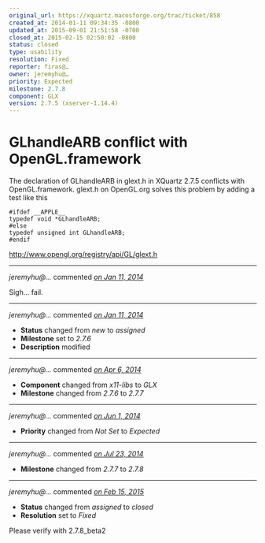 ```yaml
---
original_url: https://xquartz.macosforge.org/trac/ticket/858
created_at: 2014-01-11 09:34:35 -0800
updated_at: 2015-09-01 21:51:58 -0700
closed_at: 2015-02-15 02:50:02 -0800
status: closed
type: usability
resolution: Fixed
reporter: firas@…
owner: jeremyhu@…
priority: Expected
milestone: 2.7.8
component: GLX
version: 2.7.5 (xserver-1.14.4)
---
```


GLhandleARB conflict with OpenGL.framework
==========================================


The declaration of GLhandleARB in glext.h in XQuartz 2.7.5 conflicts with OpenGL.framework. glext.h on OpenGL.org solves this problem by adding a test like this

    #ifdef __APPLE__
    typedef void *GLhandleARB;
    #else
    typedef unsigned int GLhandleARB;
    #endif

<http://www.opengl.org/registry/api/GL/glext.h>



---

*jeremyhu@…* commented *[on Jan 11, 2014](https://xquartz.macosforge.org/trac/ticket/858#comment:1 "January 11, 2014 at 11:28 AM PST")*

Sigh... fail.



---

*jeremyhu@…* commented *[on Jan 11, 2014](https://xquartz.macosforge.org/trac/ticket/858#comment:2 "January 11, 2014 at 11:29 AM PST")*

-   **Status** changed from *new* to *assigned*
-   **Milestone** set to *2.7.6*
-   **Description** modified



---

*jeremyhu@…* commented *[on Apr 6, 2014](https://xquartz.macosforge.org/trac/ticket/858#comment:3 "April 6, 2014 at 4:57 AM PDT")*

-   **Component** changed from *x11-libs* to *GLX*
-   **Milestone** changed from *2.7.6* to *2.7.7*



---

*jeremyhu@…* commented *[on Jun 1, 2014](https://xquartz.macosforge.org/trac/ticket/858#comment:4 "June 1, 2014 at 1:25 AM PDT")*

-   **Priority** changed from *Not Set* to *Expected*



---

*jeremyhu@…* commented *[on Jul 23, 2014](https://xquartz.macosforge.org/trac/ticket/858#comment:5 "July 23, 2014 at 12:04 AM PDT")*

-   **Milestone** changed from *2.7.7* to *2.7.8*



---

*jeremyhu@…* commented *[on Feb 15, 2015](https://xquartz.macosforge.org/trac/ticket/858#comment:6 "February 15, 2015 at 2:50 AM PST")*

-   **Status** changed from *assigned* to *closed*
-   **Resolution** set to *Fixed*

Please verify with 2.7.8\_beta2



